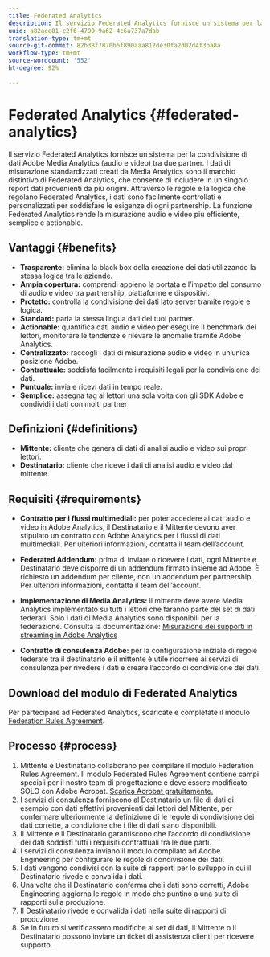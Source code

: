 ```yaml
---
title: Federated Analytics
description: Il servizio Federated Analytics fornisce un sistema per la condivisione  Adobe Analytics per lo streaming dei dati multimediali tra due partner.
uuid: a82ace81-c2f6-4799-9a62-4c6a737a7dab
translation-type: tm+mt
source-git-commit: 82b38f7870b6f890aaa812de30fa2d02d4f3ba8a
workflow-type: tm+mt
source-wordcount: '552'
ht-degree: 92%

---
```



# Federated Analytics {#federated-analytics}

Il servizio Federated Analytics fornisce un sistema per la condivisione di dati Adobe Media Analytics (audio e video) tra due partner.
I dati di misurazione standardizzati creati da Media Analytics sono il marchio distintivo di Federated Analytics, che consente di includere in un singolo report dati provenienti da più origini.
Attraverso le regole e la logica che regolano Federated Analytics, i dati sono facilmente controllati e personalizzati per soddisfare le esigenze di ogni partnership.
La funzione Federated Analytics rende la misurazione audio e video più efficiente, semplice e actionable.

## Vantaggi {#benefits}

* **Trasparente:** elimina la black box della creazione dei dati utilizzando la stessa logica tra le aziende.
* **Ampia copertura:** comprendi appieno la portata e l’impatto del consumo di audio e video tra partnership, piattaforme e dispositivi.
* **Protetto:** controlla la condivisione dei dati lato server tramite regole e logica.
* **Standard:** parla la stessa lingua dati dei tuoi partner.
* **Actionable:** quantifica dati audio e video per eseguire il benchmark dei lettori, monitorare le tendenze e rilevare le anomalie tramite Adobe Analytics.
* **Centralizzato:** raccogli i dati di misurazione audio e video in un’unica posizione Adobe.
* **Contrattuale:** soddisfa facilmente i requisiti legali per la condivisione dei dati.
* **Puntuale:** invia e ricevi dati in tempo reale.
* **Semplice:** assegna tag ai lettori una sola volta con gli SDK Adobe e condividi i dati con molti partner

## Definizioni {#definitions}

* **Mittente:** cliente che genera di dati di analisi audio e video sui propri lettori.
* **Destinatario:** cliente che riceve i dati di analisi audio e video dal mittente.

## Requisiti {#requirements}

* **Contratto per i flussi multimediali:** per poter accedere ai dati audio e video in Adobe Analytics, il Destinatario e il Mittente devono aver stipulato un contratto con Adobe Analytics per i flussi di dati multimediali. Per ulteriori informazioni, contatta il team dell’account.
* **Federated Addendum:** prima di inviare o ricevere i dati, ogni Mittente e Destinatario deve disporre di un addendum firmato insieme ad Adobe. È richiesto un addendum per cliente, non un addendum per partnership. Per ulteriori informazioni, contatta il team dell’account.

* **Implementazione di Media Analytics:** il mittente deve avere Media Analytics implementato su tutti i lettori che faranno parte del set di dati federati. Solo i dati di Media Analytics sono disponibili per la federazione. Consulta la documentazione: [Misurazione dei supporti in streaming in  Adobe Analytics](/help/media-overview.md)

* **Contratto di consulenza Adobe:** per la configurazione iniziale di regole federate tra il destinatario e il mittente è utile ricorrere ai servizi di consulenza per rivedere i dati e creare l’accordo di condivisione dei dati.

## Download del modulo di Federated Analytics

Per partecipare ad Federated Analytics, scaricate e completate il modulo [Federation Rules Agreement](federated-analytics-form.pdf).


## Processo {#process}

1. Mittente e Destinatario collaborano per compilare il modulo Federation Rules Agreement. Il modulo Federated Rules Agreement contiene campi speciali per il nostro team di progettazione e deve essere modificato SOLO con Adobe Acrobat. [Scarica Acrobat gratuitamente.](https://get.adobe.com/it/reader/)
1. I servizi di consulenza forniscono al Destinatario un file di dati di esempio con dati effettivi provenienti dai lettori del Mittente, per confermare ulteriormente la definizione di le regole di condivisione dei dati corrette, a condizione che i file di dati siano disponibili.
1. Il Mittente e il Destinatario garantiscono che l’accordo di condivisione dei dati soddisfi tutti i requisiti contrattuali tra le due parti.
1. I servizi di consulenza inviano il modulo compilato ad Adobe Engineering per configurare le regole di condivisione dei dati.
1. I dati vengono condivisi con la suite di rapporti per lo sviluppo in cui il Destinatario rivede e convalida i dati.
1. Una volta che il Destinatario conferma che i dati sono corretti, Adobe Engineering aggiorna le regole in modo che puntino a una suite di rapporti sulla produzione.
1. Il Destinatario rivede e convalida i dati nella suite di rapporti di produzione.
1. Se in futuro si verificassero modifiche al set di dati, il Mittente o il Destinatario possono inviare un ticket di assistenza clienti per ricevere supporto.
